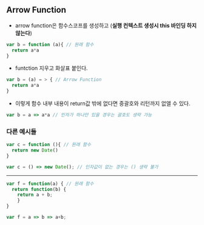 ## Arrow Function
  - arrow function은 함수스코프를 생성하고 (**실행 컨텍스트 생성시 this 바인딩 하지 않는다**)
```js
var b = function (a){ // 원래 함수
  return a*a        
}
```
  - funtction 지우고 화살표 붙인다.
```js
var b = (a) = > { // Arrow Function
  return a*a
}
```
  - 이렇게 함수 내부 내용이 return값 밖에 없다면 중괄호와 리턴까지 없앨 수 있다.
```js
var b = a => a*a // 인자가 하나만 있을 경우는 괄호도 생략 가능
```
### 다른 예시들
 
```js
var c = function (){ // 원래 함수
  return new Date()
}
```
  
```js
var c = () => new Date(); // 인자값이 없는 경우는 () 생략 불가
```
***

```js
var f = function(a) { // 원래 함수
  return function(b) {
    return a + b;
    }
}    
```
```js
var f = a => b => a+b;
```

  
